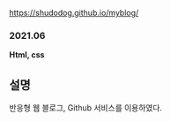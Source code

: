 https://shudodog.github.io/myblog/

### 2021.06

****Html, css****

## 설명
반응형 웹 블로그, Github 서비스를 이용하였다.

